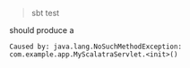> sbt test

should produce a

```
Caused by: java.lang.NoSuchMethodException: com.example.app.MyScalatraServlet.<init>()
```

